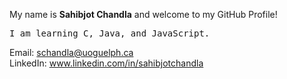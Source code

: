 My name is **Sahibjot Chandla** and welcome to my GitHub Profile! <br />

<pre>
I am learning C, Java, and JavaScript. 
</pre>

Email: schandla@uoguelph.ca <br />
LinkedIn: www.linkedin.com/in/sahibjotchandla <br />
